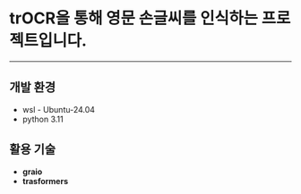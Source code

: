 # trOCR을 통해 영문 손글씨를 인식하는 프로젝트입니다.
---

## 개발 환경
- wsl - Ubuntu-24.04
- python 3.11

## 활용 기술
- **graio**
- **trasformers**